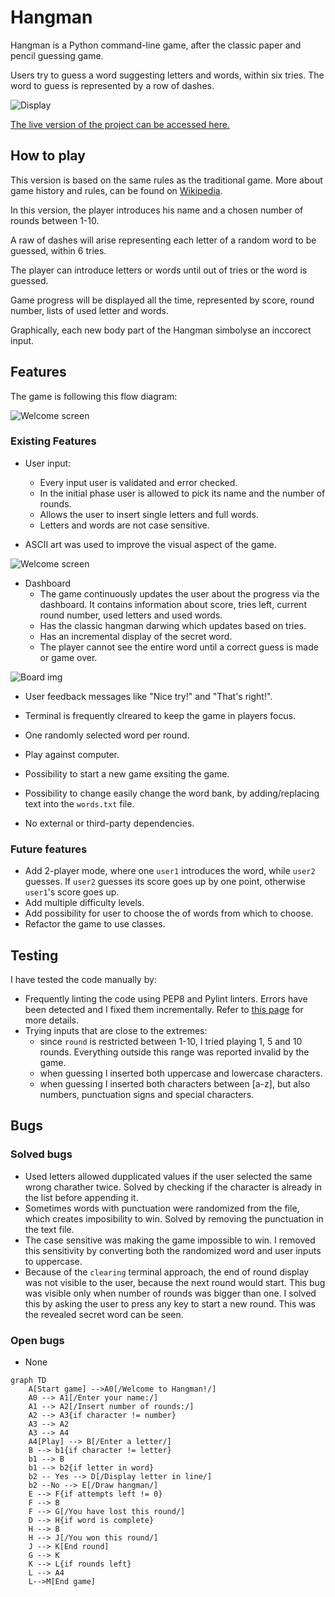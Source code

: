 # Hangman

Hangman is a Python command-line game, after the classic paper and pencil guessing game.

Users try to guess a word suggesting letters and words, within six tries. The word to guess is represented by a row of dashes.

![Display](assets/images/responsive.jpg)

[The live version of the project can be accessed here.](https://antocim-hangman.herokuapp.com/)

## How to play

This version is based on the same rules as the traditional game. More about game history and rules, can be found on [Wikipedia](https://en.wikipedia.org/wiki/Hangman_(game)).

In this version, the player introduces his name and a chosen number of rounds between 1-10.

A raw of dashes will arise representing each letter of a random word to be guessed, within 6 tries.

The player can introduce letters or words until out of tries or the word is guessed. 

Game progress will be displayed all the time, represented by score, round number, lists of used letter and words.

Graphically, each new body part of the Hangman simbolyse an inccorect input.

## Features

The game is following this flow diagram:

![Welcome screen](assets/images/flowchart.png)

### Existing Features

- User input:
    - Every input user is validated and error checked.
    - In the initial phase user is allowed to pick its name and the number of rounds.
    - Allows the user to insert single letters and full words.
    - Letters and words are not case sensitive.

- ASCII art was used to improve the visual aspect of the game.

![Welcome screen](assets/images/welcome-screen.jpg)

- Dashboard
    - The game continuously updates the user about the progress via the dashboard. It contains information about score, tries left, current round number, used letters and used words.
    - Has the classic hangman darwing which updates based on tries.
    - Has an incremental display of the secret word.
    - The player cannot see the entire word until a correct guess is made or game over.

![Board img](assets/images/Board1.jpg)

- User feedback messages like "Nice try!" and "That's right!".

- Terminal is frequently clreared to keep the game in players focus.

- One randomly selected word per round.

- Play against computer.

- Possibility to start a new game exsiting the game.

- Possibility to change easily change the word bank, by adding/replacing text into the `words.txt` file.

- No external or third-party dependencies.

### Future features
- Add 2-player mode, where one `user1` introduces the word, while `user2` guesses. If `user2` guesses its score goes up by one point, otherwise `user1`'s score goes up.
- Add multiple difficulty levels.
- Add possibility for user to choose the of words from which to choose.
- Refactor the game to use classes.

## Testing
I have tested the code manually by:
- Frequently linting the code using PEP8 and Pylint linters. Errors have been detected and I fixed them incrementally. Refer to [this page](docs/test.md) for more details.
- Trying inputs that are close to the extremes:
    - since `round` is restricted between 1-10, I tried playing 1, 5 and 10 rounds. Everything outside this range was reported invalid by the game. 
    - when guessing I inserted both uppercase and lowercase characters.
    - when guessing I inserted both characters between [a-z], but also numbers, punctuation signs and special characters.


## Bugs

### Solved bugs
- Used letters allowed dupplicated values if the user selected the same wrong charather twice. Solved by checking if the character is already in the list before appending it.
- Sometimes words with punctuation were randomized from the file, which creates imposibility to win. Solved by removing the punctuation in the text file.
- The case sensitive was making the game impossible to win. I removed this sensitivity by converting both the randomized word and user inputs to uppercase.
- Because of the `clearing` terminal approach, the end of round display was not visible to the user, because the next round would start. This bug was visible only when number of rounds was bigger than one. I solved this by asking the user to press any key to start a new round. This was the revealed secret word can be seen.

### Open bugs
- None

```mermaid
graph TD 
    A[Start game] -->A0[/Welcome to Hangman!/]
    A0 --> A1[/Enter your name:/]
    A1 --> A2[/Insert number of rounds:/]
    A2 --> A3{if character != number}
    A3 --> A2
    A3 --> A4
    A4[Play] --> B[/Enter a letter/]
    B --> b1{if character != letter}
    b1 --> B
    b1 --> b2{if letter in word}
    b2 -- Yes --> D[/Display letter in line/]
    b2 --No --> E[/Draw hangman/]
    E --> F{if attempts left != 0}
    F --> B
    F --> G[/You have lost this round/] 
    D --> H{if word is complete}
    H --> B
    H --> J[/You won this round/] 
    J --> K[End round]
    G --> K 
    K --> L{if rounds left}
    L --> A4
    L-->M[End game]
    
    
```